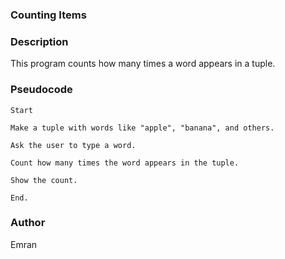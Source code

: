 ### **Counting Items**

### Description

This program counts how many times a word appears in a tuple.

### Pseudocode

    Start

    Make a tuple with words like "apple", "banana", and others.  
    
    Ask the user to type a word.  
    
    Count how many times the word appears in the tuple.  
    
    Show the count.
    
    End.

### Author 

Emran
